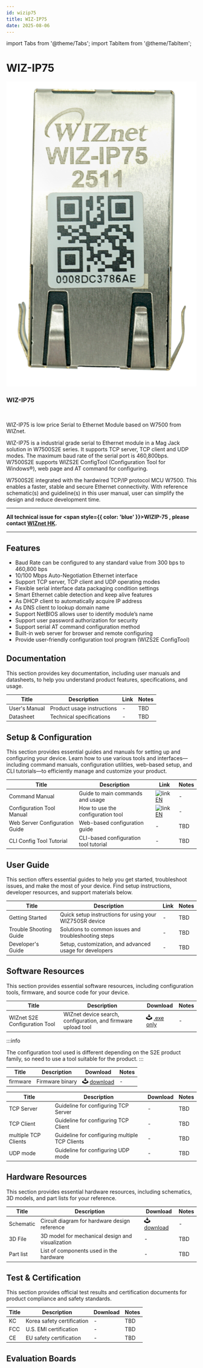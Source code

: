 ```yaml
---
id: wizip75
title: WIZ-IP75
date: 2025-08-06
---
```


import Tabs from '@theme/Tabs';
import TabItem from '@theme/TabItem';

# WIZ-IP75

<div className="main-card">
  <img src="/img/products/wiz-ip51s/ip75_1_crop.png" alt="WIZ-IP75" />
  <div>
    <h3>WIZ-IP75</h3>
    <br />
    <p>
      WIZ-IP75 is low price Serial to Ethernet Module based on W7500 from WIZnet.
    </p>
  </div>
</div>

WIZ-IP75 is a industrial grade serial to Ethernet module in a Mag Jack solution in W7500S2E series. It supports TCP server, TCP client and UDP modes. The maximum baud rate of the serial port is 460,800bps. W7500S2E supports WIZS2E ConfigTool (Configuration Tool for Windows®), web page and AT command for configuring.

W7500S2E integrated with the hardwired TCP/IP protocol MCU W7500. This enables a faster, stable and secure Ethernet connectivity. With reference schematic(s) and guideline(s) in this user manual, user can simplify the design and reduce development time.

-----

**All technical issue for <span style={{ color: 'blue' }}>WIZIP-75</span> , please contact [WIZnet HK](https://www.wiznet.hk/en/).**

---

## Features

  - Baud Rate can be configured to any standard value from 300 bps to 460,800 bps
  - 10/100 Mbps Auto-Negotiation Ethernet interface
  - Support TCP server, TCP client and UDP operating modes
  - Flexible serial interface data packaging condition settings
  - Smart Ethernet cable detection and keep alive features
  - As DHCP client to automatically acquire IP address
  - As DNS client to lookup domain name
  - Support NetBIOS allows user to identify module’s name
  - Support user password authorization for security
  - Support serial AT command configuration method
  - Built-in web server for browser and remote configuring
  - Provide user-friendly configuration tool program (WIZS2E ConfigTool)


## Documentation

This section provides key documentation, including user manuals and datasheets, to help you understand product features, specifications, and usage.

| Title | Description | Link | Notes |
|-------|-------------|------|-------|
| User's Manual  | Product usage instructions | - | TBD |
| Datasheet | Technical specifications | - | TBD |


## Setup & Configuration

This section provides essential guides and manuals for setting up and configuring your device.
Learn how to use various tools and interfaces—including command manuals, configuration utilities, web-based setup, and CLI tutorials—to efficiently manage and customize your product.

| Title | Description | Link | Notes |
|-------|-------------|------|-------|
| Command Manual | Guide to main commands and usage | ![link](\img\link.png)[EN](./wizse_at_command_75) | - |
| Configuration Tool Manual | How to use the configuration tool | ![link](\img\link.png)[EN](./wizse_config_tool_55_75) | - |
| Web Server Configuration Guide | Web-based configuration guide | - | TBD |
| CLI Config Tool Tutorial | CLI-based configuration tool tutorial | - | TBD |


## User Guide

This section offers essential guides to help you get started, troubleshoot issues, and make the most of your device. Find setup instructions, developer resources, and support materials below.

| Title | Description | Link | Notes |
|-------|-------------|------|-------|
| Getting Started | Quick setup instructions for using your WIZ750SR device | - | TBD |
| Trouble Shooting Guide | Solutions to common issues and troubleshooting steps | - | TBD |
| Developer's Guide | Setup, customization, and advanced usage for developers | - | TBD |


## Software Resources

This section provides essential software resources, including configuration tools, firmware, and source code for your device.

<Tabs>
  <TabItem value="tool" label="Tools" default>
      
| Title | Description | Download | Notes |
|-------|-------------|----------|-------|
| WIZnet S2E Configuration Tool | WIZnet device search, configuration, and firmware upload tool | ![download](/img/products/w5500/w5500_evb/icons/download.png) [.exe only](/img/products/wiz-ip51s/wizs2e_configtool_v1.0.1.3.zip) | - |

  :::info

  The configuration tool used is different depending on the S2E product family, so need to use a tool suitable for the product.
  :::
  </TabItem>
  <TabItem value="firmware" label="Firmware" default>

| Title | Description | Download | Notes |
|-------|-------------|----------|-------|
| firmware | Firmware binary  | ![download](/img/products/w5500/w5500_evb/icons/download.png) [download](/img/products/wiz-ip51s/WIZ_IP75_APP_2_9.bin) | - |

  </TabItem>

  <TabItem value="application_note" label="Application Note" default>

| Title | Description | Download | Notes |
|-------|-------------|----------|-------|
| TCP Server | Guideline for configuring TCP Server | - | TBD |
| TCP Client | Guideline for configuring TCP Client | - | TBD |
| multiple TCP Clients | Guideline for configuring multiple TCP Clients | - | TBD |
| UDP mode | Guideline for configuring UDP mode | - | TBD |

  </TabItem>
</Tabs>


## Hardware Resources

This section provides essential hardware resources, including schematics, 3D models, and part lists for your reference.

| Title | Description | Download | Notes |
|-------|-------------|----------|-------|
| Schematic | Circuit diagram for hardware design reference | ![download](/img/products/w5500/w5500_evb/icons/download.png)[download](/img/products/wiz-ip51s/WIZ_IP75_series_reference_schematic_v1.0.pdf) | - |
| 3D File | 3D model for mechanical design and visualization | - | TBD |
| Part list | List of components used in the hardware | - | TBD |


## Test & Certification

This section provides official test results and certification documents for product compliance and safety standards.

| Title | Description | Download | Notes |
|-------|-------------|----------|-------|
| KC | Korea safety certification | - | TBD |
| FCC | U.S. EMI certification | - | TBD |
| CE | EU safety certification | - | TBD |


## Evaluation Boards

<Tabs>
  <TabItem value="eval_board" label="Evaluation Boards" default>

  </TabItem>

  <TabItem value="related_modules" label="Related modules" default>

  </TabItem>
</Tabs>